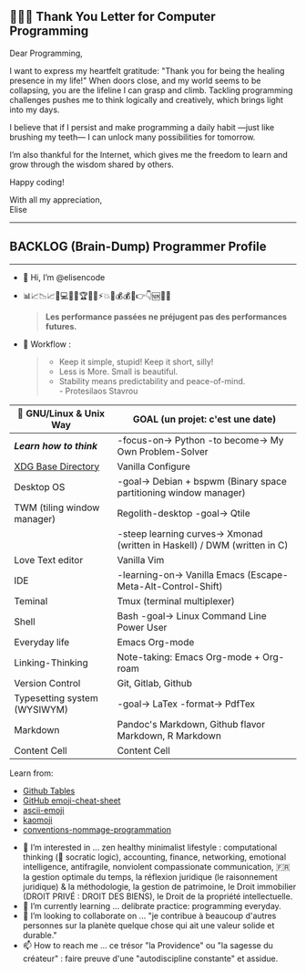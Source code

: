 ## 🪷👩‍💻 Thank You Letter for Computer Programming  

Dear Programming,  

I want to express my heartfelt gratitude: "Thank you for being the healing presence in my life!" When doors close, and my world seems to be collapsing, you are the lifeline I can grasp and climb. Tackling programming challenges pushes me to think logically and creatively, which brings light into my days.  

I believe that if I persist and make programming a daily habit —just like brushing my teeth— I can unlock many possibilities for tomorrow.  

I’m also thankful for the Internet, which gives me the freedom to learn and grow through the wisdom shared by others.  

Happy coding!  

With all my appreciation,  
Elise  

---

## BACKLOG (Brain-Dump) Programmer Profile
---

- 👋 Hi, I’m @elisencode  

- 📊📈📉📈💪💻🚀⏰🏆🎯✅⚡️💥🎉💰💰💯👉👇🆕📝😉
  > **Les performance passées ne préjugent pas des performances futures.** 

- :footprints: Workflow : 
  > - Keep it simple, stupid! Keep it short, silly! 
  > - Less is More. Small is beautiful.
  > - Stability means predictability and peace-of-mind.<br> - Protesilaos Stavrou

| :dart: GNU/Linux & Unix Way | GOAL (un projet: c'est une date) |
| ------------- | ------------- |
| ***Learn how to think***  | -focus-on-> Python -to become-> My Own Problem-Solver |
| [XDG Base Directory](<https://wiki.archlinux.org/title/XDG_Base_Directory>)  | Vanilla Configure |
| Desktop OS  | -goal-> Debian + bspwm (Binary space partitioning window manager) |
| TWM (tiling window manager) | Regolith-desktop -goal-> Qtile  |
|   | -steep learning curves-> Xmonad (written in Haskell) / DWM (written in C)  |
| Love Text editor  | Vanilla Vim  |
| IDE  | -learning-on-> Vanilla Emacs (Escape-Meta-Alt-Control-Shift) |
| Teminal  | Tmux (terminal multiplexer) |
| Shell  | Bash -goal-> Linux Command Line Power User |
| Everyday life  | Emacs Org-mode  |
| Linking-Thinking | Note-taking: Emacs Org-mode + Org-roam  |
| Version Control  | Git, Gitlab, Github  |
| Typesetting system (WYSIWYM) | -goal-> LaTex -format-> PdfTex  |
| Markdown  | Pandoc's Markdown, Github flavor Markdown, R Markdown  |
| Content Cell  | Content Cell  |

Learn from:
* [Github Tables](<https://docs.github.com/en/github/writing-on-github/working-with-advanced-formatting/organizing-information-with-tables>)
* [GitHub emoji-cheat-sheet](<https://github.com/ikatyang/emoji-cheat-sheet/blob/master/README.md#computer>)
* [ascii-emoji](<https://github.com/dysfunc/ascii-emoji>)
* [kaomoji](<https://wprock.fr/t/kaomoji/>)
* [conventions-nommage-programmation](<https://wprock.fr/blog/conventions-nommage-programmation/>)

- 👀 I’m interested in ... zen healthy minimalist lifestyle : computational thinking (🤔 socratic logic), accounting, finance, networking, emotional intelligence, antifragile, nonviolent compassionate communication, :fr: la gestion optimale du temps, la réflexion juridique (le raisonnement juridique) & la méthodologie, la gestion de patrimoine, le Droit immobilier (DROIT PRIVÉ : DROIT DES BIENS), le Droit de la propriété intellectuelle.
- 🌱 I’m currently learning ... delibrate practice: programming everyday.
- 💞️ I’m looking to collaborate on ... "je contribue à beaucoup d'autres personnes sur la planète quelque chose qui ait une valeur solide et durable."
- 📫 How to reach me ... ce trésor "la Providence" ou "la sagesse du créateur" : faire preuve d'une "autodiscipline constante" et assidue.

<!---
ELISENCODE/ELISENCODE is a ✨ special ✨ repository because its `README.md` (this file) appears on your GitHub profile.
You can click the Preview link to take a look at your changes.
--->
